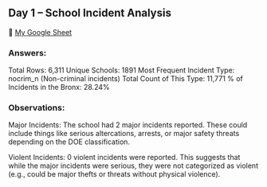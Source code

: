 ## Day 1 – School Incident Analysis

🔗 [My Google Sheet]((https://docs.google.com/spreadsheets/d/1swOKzjxUHQ3vBxh7__1ul6kRqWCosGts5Za-JdngTf0/edit?usp=sharing))

### Answers:
Total Rows: 6,311
Unique Schools: 1891
Most Frequent Incident Type: nocrim_n (Non-criminal incidents)
Total Count of This Type: 11,771
% of Incidents in the Bronx: 28.24%

### Observations:
Major Incidents:
The school had 2 major incidents reported.
These could include things like serious altercations, arrests, or major safety threats depending on the DOE classification.

Violent Incidents:
0 violent incidents were reported.
This suggests that while the major incidents were serious, they were not categorized as violent (e.g., could be major thefts or threats without physical violence).
